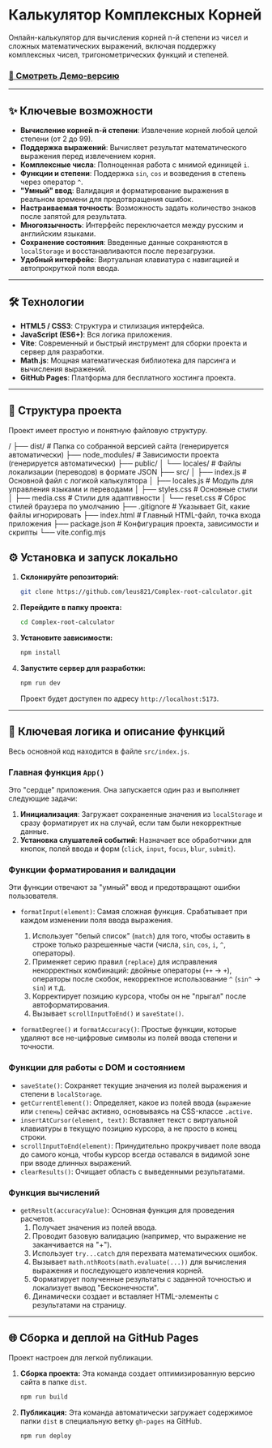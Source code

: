 # Калькулятор Комплексных Корней

Онлайн-калькулятор для вычисления корней n-й степени из чисел и сложных математических выражений, включая поддержку комплексных чисел, тригонометрических функций и степеней.

### [🚀 Смотреть Демо-версию](https://leus821.github.io/Comlex-root-calculator/)

---

## ✨ Ключевые возможности

-   **Вычисление корней n-й степени**: Извлечение корней любой целой степени (от 2 до 99).
-   **Поддержка выражений**: Вычисляет результат математического выражения перед извлечением корня.
-   **Комплексные числа**: Полноценная работа с мнимой единицей `i`.
-   **Функции и степени**: Поддержка `sin`, `cos` и возведения в степень через оператор `^`.
-   **"Умный" ввод**: Валидация и форматирование выражения в реальном времени для предотвращения ошибок.
-   **Настраиваемая точность**: Возможность задать количество знаков после запятой для результата.
-   **Многоязычность**: Интерфейс переключается между русским и английским языками.
-   **Сохранение состояния**: Введенные данные сохраняются в `localStorage` и восстанавливаются после перезагрузки.
-   **Удобный интерфейс**: Виртуальная клавиатура с навигацией и автопрокруткой поля ввода.

---

## 🛠️ Технологии

-   **HTML5 / CSS3**: Структура и стилизация интерфейса.
-   **JavaScript (ES6+)**: Вся логика приложения.
-   **Vite**: Современный и быстрый инструмент для сборки проекта и сервер для разработки.
-   **Math.js**: Мощная математическая библиотека для парсинга и вычисления выражений.
-   **GitHub Pages**: Платформа для бесплатного хостинга проекта.

---

## 📂 Структура проекта

Проект имеет простую и понятную файловую структуру.

/
├── dist/                   # Папка со собранной версией сайта (генерируется автоматически)
├── node_modules/           # Зависимости проекта (генерируется автоматически)
├── public/
│   └── locales/            # Файлы локализации (переводов) в формате JSON
├── src/
│   ├── index.js            # Основной файл с логикой калькулятора
│   ├── locales.js          # Модуль для управления языками и переводами
│   ├── styles.css          # Основные стили
│   ├── media.css           # Стили для адаптивности
│   └── reset.css           # Сброс стилей браузера по умолчанию
├── .gitignore              # Указывает Git, какие файлы игнорировать
├── index.html              # Главный HTML-файл, точка входа приложения
├── package.json            # Конфигурация проекта, зависимости и скрипты
└── vite.config.mjs  

## ⚙️ Установка и запуск локально

1.  **Склонируйте репозиторий:**
    ```bash
    git clone https://github.com/leus821/Complex-root-calculator.git
    ```
2.  **Перейдите в папку проекта:**
    ```bash
    cd Complex-root-calculator
    ```
3.  **Установите зависимости:**
    ```bash
    npm install
    ```
4.  **Запустите сервер для разработки:**
    ```bash
    npm run dev
    ```
    Проект будет доступен по адресу `http://localhost:5173`.

---

## 🧠 Ключевая логика и описание функций

Весь основной код находится в файле `src/index.js`.

### Главная функция `App()`

Это "сердце" приложения. Она запускается один раз и выполняет следующие задачи:
1.  **Инициализация**: Загружает сохраненные значения из `localStorage` и сразу форматирует их на случай, если там были некорректные данные.
2.  **Установка слушателей событий**: Назначает все обработчики для кнопок, полей ввода и форм (`click`, `input`, `focus`, `blur`, `submit`).

### Функции форматирования и валидации

Эти функции отвечают за "умный" ввод и предотвращают ошибки пользователя.

-   `formatInput(element)`: Самая сложная функция. Срабатывает при каждом изменении поля ввода выражения.
    1.  Использует "белый список" (`match`) для того, чтобы оставить в строке только разрешенные части (числа, `sin`, `cos`, `i`, `^`, операторы).
    2.  Применяет серию правил (`replace`) для исправления некорректных комбинаций: двойные операторы (`++` -> `+`), операторы после скобок, некорректное использование `^` (`sin^` -> `sin`) и т.д.
    3.  Корректирует позицию курсора, чтобы он не "прыгал" после автоформатирования.
    4.  Вызывает `scrollInputToEnd()` и `saveState()`.

-   `formatDegree()` и `formatAccuracy()`: Простые функции, которые удаляют все не-цифровые символы из полей ввода степени и точности.

### Функции для работы с DOM и состоянием

-   `saveState()`: Сохраняет текущие значения из полей выражения и степени в `localStorage`.
-   `getCurrentElement()`: Определяет, какое из полей ввода (`выражение` или `степень`) сейчас активно, основываясь на CSS-классе `.active`.
-   `insertAtCursor(element, text)`: Вставляет текст с виртуальной клавиатуры в текущую позицию курсора, а не просто в конец строки.
-   `scrollInputToEnd(element)`: Принудительно прокручивает поле ввода до самого конца, чтобы курсор всегда оставался в видимой зоне при вводе длинных выражений.
-   `clearResults()`: Очищает область с выведенными результатами.

### Функция вычислений

-   `getResult(accuracyValue)`: Основная функция для проведения расчетов.
    1.  Получает значения из полей ввода.
    2.  Проводит базовую валидацию (например, что выражение не заканчивается на "+").
    3.  Использует `try...catch` для перехвата математических ошибок.
    4.  Вызывает `math.nthRoots(math.evaluate(...))` для вычисления выражения и последующего извлечения корней.
    5.  Форматирует полученные результаты с заданной точностью и локализует вывод "Бесконечности".
    6.  Динамически создает и вставляет HTML-элементы с результатами на страницу.

---

## 🌐 Сборка и деплой на GitHub Pages

Проект настроен для легкой публикации.

1.  **Сборка проекта:**
    Эта команда создает оптимизированную версию сайта в папке `dist`.
    ```bash
    npm run build
    ```
2.  **Публикация:**
    Эта команда автоматически загружает содержимое папки `dist` в специальную ветку `gh-pages` на GitHub.
    ```bash
    npm run deploy
    ```
